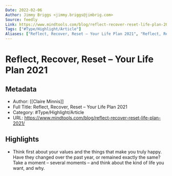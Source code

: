 ```yaml
---
Date: 2022-02-06
Author: Jimmy Briggs <jimmy.briggs@jimbrig.com>
Source: feedly
Link: https://www.mindtools.com/blog/reflect-recover-reset-life-plan-2021/
Tags: ["#Type/Highlight/Article"]
Aliases: ["Reflect, Recover, Reset – Your Life Plan 2021", "Reflect, Recover, Reset – Your Life Plan 2021"]
---
```

# Reflect, Recover, Reset – Your Life Plan 2021

## Metadata
- Author: [[Claire Minnis]]
- Full Title: Reflect, Recover, Reset – Your Life Plan 2021
- Category: #Type/Highlight/Article
- URL: https://www.mindtools.com/blog/reflect-recover-reset-life-plan-2021/

## Highlights
- Think first about your values and the things that make you truly happy. Have they changed over the past year, or remained exactly the same? Take a moment – several moments – and think about the kind of life you want, and why.
